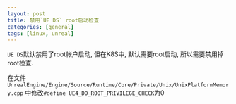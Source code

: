 ```yaml
---
layout: post
title: 禁用`UE DS` root启动检查
categories: [general]
tags: [linux, unreal]
---
```


`UE DS`默认禁用了root帐户启动, 但在K8S中, 默认需要root启动, 所以需要禁用掉root检查.

在文件`UnrealEngine/Engine/Source/Runtime/Core/Private/Unix/UnixPlatformMemory.cpp`
中修改`#define UE4_DO_ROOT_PRIVILEGE_CHECK`为0